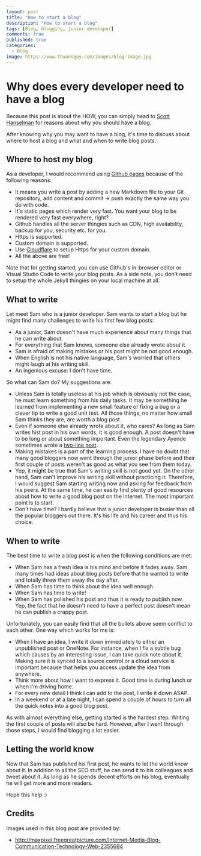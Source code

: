 ```yaml
---
layout: post
title: "How to start a blog"
description: "How to start a blog"
tags: [Blog, blogging, junior developer]
comments: true
published: true
categories:
  - Blog
image: https://www.thuannguy.com/images/blog-image.jpg
---
```

# Why does every developer need to have a blog

Because this post is about the HOW, you can simply head to [Scott Hanselman](https://www.hanselman.com/blog/YourWordsAreWasted.aspx) for reasons about why you should have a blog.

After knowing why you may want to have a blog, it's time to discuss about where to host a blog and what and when to write blog posts.

## Where to host my blog

As a developer, I would recommend using [Github pages](https://pages.github.com/) because of the following reasons:

- It means you write a post by adding a new Markdown file to your Git repository, add content and commit -> push exactly the same way you do with code.
- It's static pages which render very fast. You want your blog to be rendered very fast everywhere, right?
- Github handles all the server thingies such as CDN, high availability, backup for you, security etc. for you.
- Https is supported.
- Custom domain is supported.
- Use [Cloudflare](https://cloudflare.com/) to setup Https for your custom domain.
- All the above are free!

Note that for getting started, you can use Github's in-browser editor or Visual Studio Code to write your blog posts. As a side note, you don't need to setup the whole Jekyll thingies on your local machine at all.

## What to write

Let meet Sam who is a junior developer. Sam wants to start a blog but he might find many challenges to write his first few blog posts:

- As a junior, Sam doesn't have much experience about many things that he can write about.
- For everything that Sam knows, someone else already wrote about it.
- Sam is afraid of making mistakes or his post might be not good enough.
- When English is not his native language, Sam's worried that others might laugh at his writing skill.
- An ingenious excuse: I don't have time.

So what can Sam do? My suggestions are:

- Unless Sam is totally useless at his job which is obviously not the case, he must learn something from his daily tasks. It may be something he learned from implementing a new small feature or fixing a bug or a clever tip to write a good unit test. All those things, no matter how small Sam thinks they are, are worth a blog post.
- Even if someone else already wrote about it, who cares? As long as Sam writes hist post in his own words, it is good enough. A post doesn't have to be long or about something important. Even the legendary Ayende sometimes wrote a [two-line post](https://ayende.com/blog/10/thunderbird-ie).
- Making mistakes is a part of the learning process. I have no doubt that many good bloggers now went through the junior phase before and their first couple of posts weren't as good as what you see from them today.
- Yep, it might be true that Sam's writing skill is not good yet. On the other hand, Sam can't improve his writing skill without practicing it. Therefore, I would suggest Sam starting writing now and asking for feedback from his peers. At the same time, he can easily find plenty of good resources about how to write a good blog post on the internet. The most important point is to start.
- Don't have time? I hardly believe that a junior developer is busier than all the popular bloggers out there. It's his life and his career and thus his choice.

## When to write

The best time to write a blog post is when the following conditions are met:

- When Sam has a fresh idea is his mind and before it fades away. Sam many times had ideas about blog posts before that he wanted to write and totally threw them away the day after.
- When Sam has time to think about the idea well enough.
- When Sam has time to write!
- When Sam has polished his post and thus it is ready to publish now. Yep, the fact that he doesn't need to have a perfect post doesn't mean he can publish a crappy post.

Unfortunately, you can easily find that all the bullets above seem conflict to each other. One way which works for me is:

- When I have an idea, I write it down immediately to either an unpublished post or OneNote. For instance, when I fix a subtle bug which causes by an interesting issue, I can take quick note about it. Making sure it is synced to a source control or a cloud service is important because that helps you access update the idea from anywhere.
- Think more about how I want to express it. Good time is during lunch or when I'm driving home.
- For every new detail I think I can add to the post, I write it down ASAP.
- In a weekend or at a late night, I can spend a couple of hours to turn all the quick notes into a good blog post.

As with almost everything else, getting started is the hardest step. Writing the first couple of posts will also be hard. However, after I went through those steps, I would find blogging a lot easier.

## Letting the world know

Now that Sam has published his first post, he wants to let the world know about it. In addition to all the SEO stuff, he can send it to his colleagues and tweet about it. As long as he spends decent efforts on his blog, eventually he will get more and more readers.

Hope this help :)

## Credits

Images used in this blog post are provided by:

- http://maxpixel.freegreatpicture.com/Internet-Media-Blog-Communication-Technology-Web-2355684
